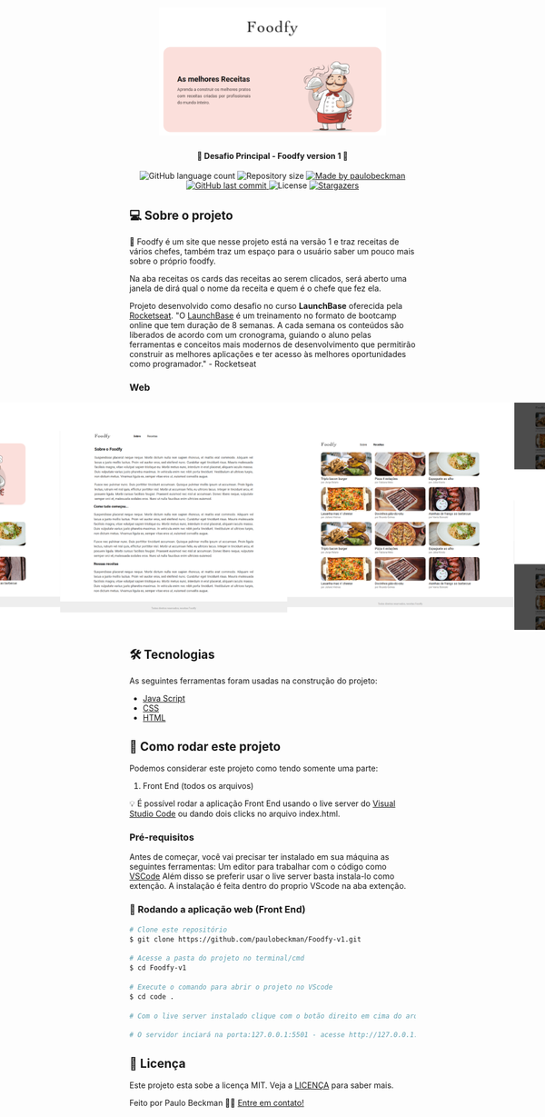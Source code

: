 <h1 align="center">
    <img alt="foodfy-v1" title="#foodfy-v1" src="./github-assets/capa.png" width="400px">
</h1>

<h4 align="center"> 
	🚀 Desafio Principal - Foodfy version 1 🚀
</h4>
 
<p align="center">
  <img alt="GitHub language count" src="https://img.shields.io/github/languages/count/paulobeckman/Foodfy-v1?color=%2304D361">

  <img alt="Repository size" src="https://img.shields.io/github/repo-size/paulobeckman/Foodfy-v1">

  	
  <a href="https://www.linkedin.com/in/paulobeckman/">
    <img alt="Made by paulobeckman" src="https://img.shields.io/badge/made%20by-paulobeckman-%2304D361">
  </a>
	
  
  <a href="https://github.com/paulobeckman/Foodfy-v1/commits/master">
    <img alt="GitHub last commit" src="https://img.shields.io/github/last-commit/paulobeckman/Foodfy-v1">
  </a>

  <img alt="License" src="https://img.shields.io/badge/license-MIT-brightgreen">
   <a href="https://github.com/paulobeckman/Foodfy-v1/stargazers">
    <img alt="Stargazers" src="https://img.shields.io/github/stars/paulobeckman/Foodfy-v1?style=social">
  </a>
</p>


## 💻 Sobre o projeto

🍛 Foodfy é um site que nesse projeto está na versão 1 e traz receitas de vários chefes, também traz um espaço para o usuário saber um pouco mais sobre o próprio foodfy.

Na aba receitas os cards das receitas ao serem clicados, será aberto uma janela de dirá qual o nome da receita e quem é o chefe que fez ela.


Projeto desenvolvido como desafio no curso **LaunchBase** oferecida pela [Rocketseat](rs).
"O [LaunchBase](lb) é um treinamento no formato de bootcamp online que tem duração de 8 semanas. A cada semana os conteúdos são liberados de acordo com um cronograma, guiando o aluno pelas ferramentas e conceitos mais modernos de desenvolvimento que permitirão construir as melhores aplicações e ter acesso às melhores oportunidades como programador." - Rocketseat


### Web

<p align="center" style="display: flex; align-items: flex-start; justify-content: center;">
	
 <img alt="Foodfy-v1" title="#Foodfy-v1" src="./github-assets/foodfy1.gif" width="800px">

  <img alt="Foodfy-v1" title="#Foodfy-v1" src="./github-assets/pagina1.png" width="400px">

  <img alt="Foodfy-v1" title="#Foodfy-v1" src="./github-assets/pagina2.png" width="400px">
  
  <img alt="Foodfy-v1" title="#Foodfy-v1" src="./github-assets/pagina3.png" width="400px">

  <img alt="Foodfy-v1" title="#Foodfy-v1" src="./github-assets/pagina4.png" width="400px">
</p>

## 🛠 Tecnologias

As seguintes ferramentas foram usadas na construção do projeto:

- [Java Script][js]
- [CSS][CSS]
- [HTML][HTML]


## 🚀 Como rodar este projeto

Podemos considerar este projeto como tendo somente uma parte:
1. Front End (todos os arquivos)

💡 É possível rodar a aplicação Front End usando o live server do [Visual Studio Code][vscode] ou dando dois clicks no arquivo index.html.

### Pré-requisitos

Antes de começar, você vai precisar ter instalado em sua máquina as seguintes ferramentas:
Um editor para trabalhar com o código como [VSCode][vscode]
Além disso se preferir usar o live server basta instala-lo como extenção. A instalação é feita dentro do proprio VScode na aba extenção.

### 🧭 Rodando a aplicação web (Front End)

```bash
# Clone este repositório
$ git clone https://github.com/paulobeckman/Foodfy-v1.git

# Acesse a pasta do projeto no terminal/cmd
$ cd Foodfy-v1

# Execute o comando para abrir o projeto no VScode
$ cd code .

# Com o live server instalado clique com o botão direito em cima do arquivo e clique em abrir com live serve

# O servidor inciará na porta:127.0.0.1:5501 - acesse http://127.0.0.1:5501/
```


## 📝 Licença

Este projeto esta sobe a licença MIT. Veja a [LICENÇA](license) para saber mais.

Feito por Paulo Beckman 👋🏽 [Entre em contato!](https://www.linkedin.com/in/paulobeckman/)

[vscode]: https://code.visualstudio.com/
[vceditconfig]: https://marketplace.visualstudio.com/items?itemName=EditorConfig.EditorConfig
[license]: https://opensource.org/licenses/MIT
[rs]: https://rocketseat.com.br
[lb]: https://pages.rocketseat.com.br/launchbase/inscricao/5
[js]: https://developer.mozilla.org/pt-BR/docs/Aprender/JavaScript
[CSS]: https://developer.mozilla.org/pt-BR/docs/Web/CSS
[HTML]: https://developer.mozilla.org/pt-BR/docs/Web/HTML
